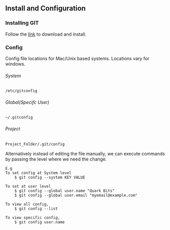 ## Install and Configuration

### Installing GIT
Follow the [link](https://git-scm.com/downloads) to download and install.


### Config
Config file locations for Mac/Unix based systems. Locations vary for windows.

###### System
    /etc/gitconfig
        
###### Global(Specifc User)
    ~/.gitconfig
    
###### Project
    Project_Folder/.git/config
    
Alternatively instead of editing the file manually, we can execute commands by passing the level where we need the change.

    E.g
    To set config at System level
        $ git config --system KEY VALUE    
    
    To set at user level 
        $ git config --global user.name "Quark Bits"
        $ git config --global user.email "myemail@example.com"
    
    To view all config,    
        $ git config --list
        
    To view specific config,   
        $ git config user.name

                            